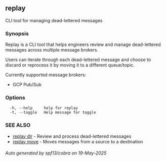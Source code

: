 ## replay

CLI tool for managing dead-lettered messages

### Synopsis

Replay is a CLI tool that helps engineers review and manage dead-lettered messages 
across multiple message brokers.

Users can iterate through each dead-lettered message and choose to discard or 
reprocess it by moving it to a different queue/topic.

Currently supported message brokers:
- GCP Pub/Sub

### Options

```
  -h, --help     help for replay
  -t, --toggle   Help message for toggle
```

### SEE ALSO

* [replay dlr](replay_dlr.md)	 - Review and process dead-lettered messages
* [replay move](replay_move.md)	 - Moves messages from a source to a destination

###### Auto generated by spf13/cobra on 19-May-2025
